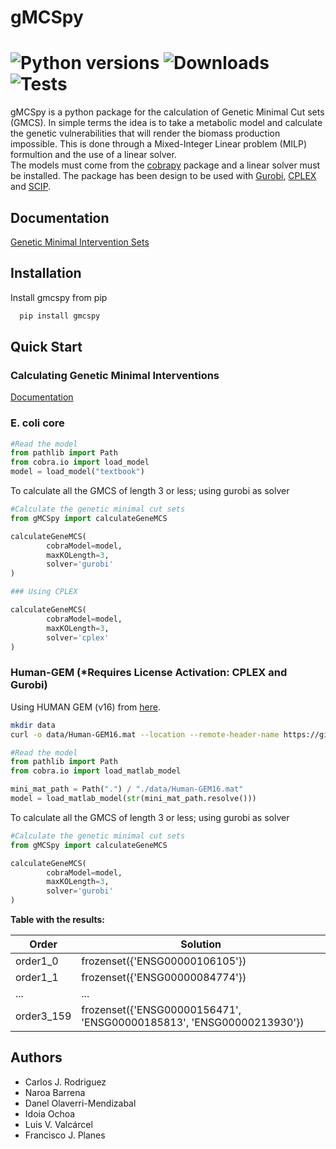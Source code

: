 # gMCSpy    
# ![Python versions](https://img.shields.io/pypi/pyversions/gMCSpy?logo=python) ![Downloads](https://img.shields.io/pypi/dm/gMCSpy) ![Tests](https://github.com/PlanesLab/gMCSpy/actions/workflows/tests.yml/badge.svg)


gMCSpy is a python package for the calculation of Genetic Minimal Cut sets (GMCS). In simple terms the idea is to take a metabolic model and calculate the genetic vulnerabilities that will render the biomass production impossible. This is done through a Mixed-Integer Linear problem (MILP) formultion and the use of a linear solver.  
The models must come from the [cobrapy](https://opencobra.github.io/cobrapy/) package and a linear solver must be installed. The package has been design to be used with [Gurobi](https://www.gurobi.com/),  [CPLEX](https://www.ibm.com/analytics/cplex-optimizer) and [SCIP](https://scipopt.org/#scipoptsuite).


## Documentation

[Genetic Minimal Intervention Sets](https://planeslab.github.io/gMCSpy/gMIS.html)
## Installation

Install gmcspy from pip

```bash
  pip install gmcspy
```
  
## Quick Start

### Calculating Genetic Minimal Interventions

[Documentation](https://planeslab.github.io/gMCSpy/)

### E. coli core

```python
#Read the model 
from pathlib import Path
from cobra.io import load_model
model = load_model("textbook")
```

To calculate all the GMCS of length 3 or less; using gurobi as solver

```python
#Calculate the genetic minimal cut sets
from gMCSpy import calculateGeneMCS

calculateGeneMCS(
        cobraModel=model,
        maxKOLength=3,
        solver='gurobi'
)

### Using CPLEX

calculateGeneMCS(
        cobraModel=model,
        maxKOLength=3,
        solver='cplex'
)
```

### Human-GEM (*Requires License Activation: CPLEX and Gurobi)
Using HUMAN GEM (v16) from [here](https://github.com/SysBioChalmers/Human-GEM/releases). 
```bash
mkdir data
curl -o data/Human-GEM16.mat --location --remote-header-name https://github.com/SysBioChalmers/Human-GEM/raw/v1.16.0/model/Human-GEM.mat

```

```python
#Read the model 
from pathlib import Path
from cobra.io import load_matlab_model

mini_mat_path = Path(".") / "./data/Human-GEM16.mat"
model = load_matlab_model(str(mini_mat_path.resolve()))
```

To calculate all the GMCS of length 3 or less; using gurobi as solver

```python
#Calculate the genetic minimal cut sets
from gMCSpy import calculateGeneMCS

calculateGeneMCS(
        cobraModel=model,
        maxKOLength=3,
        solver='gurobi'
)
```
**Table with the results:**

| Order      | Solution                                                             |
|------------|----------------------------------------------------------------------|
| order1_0   | frozenset({'ENSG00000106105'})                                       |
| order1_1   | frozenset({'ENSG00000084774'})                                       |
| ...        | ...                                                                  |
| order3_159 | frozenset({'ENSG00000156471', 'ENSG00000185813', 'ENSG00000213930'}) |

## Authors

- Carlos J. Rodriguez
- Naroa Barrena 
- Danel Olaverri-Mendizabal
- Idoia Ochoa
- Luis V. Valcárcel
- Francisco J. Planes
